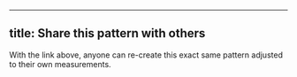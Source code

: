 ***

## title: Share this pattern with others

With the link above, anyone can re-create this exact same pattern adjusted to their own measurements.

